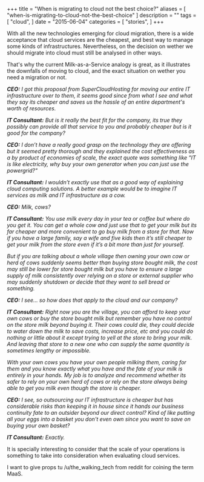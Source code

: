 +++
title = "When is migrating to cloud not the best choice?"
aliases = [
    "when-is-migrating-to-cloud-not-the-best-choice"
]
description = ""
tags = [
    "cloud",
]
date = "2015-06-04"
categories = [
    "stories",
]
+++

With all the new technologies emerging for cloud migration, there is a wide acceptance that cloud services are the cheapest, and best way to manage some kinds of infrastructures. Nevertheless, on the decision on wether we should migrate into cloud must still be analysed in other ways.  

That's why the current Milk-as-a-Service analogy is great, as it illustrates the downfalls of moving to cloud, and the exact situation on wether you need a migration or not.

_**CEO:** I got this proposal from SuperCloudHosting for moving our entire IT infrastructure over to them, it seems good since from what I see and what they say its cheaper and saves us the hassle of an entire department's worth of resources._

_**IT Consultant:** But is it really the best fit for the company, its true they possibly can provide all that service to you and probably cheaper but is it good for the company?_

_**CEO:** I don’t have a really good grasp on the technology they are offering but it seemed pretty thorough and they explained the cost effectiveness as a by product of economies of scale, the exact quote was something like "IT is like electricity, why buy your own generator when you can just use the powergrid?"_

_****IT Consultant**:** I wouldn’t exactly use that as a good way of explaining cloud computing solutions. A better example would be to imagine IT services as milk and IT infrastructure as a cow._

_**CEO:** Milk, cows?_

_****IT Consultant**:** You use milk every day in your tea or coffee but where do you get it. You can get a whole cow and just use that to get your milk but its far cheaper and more convenient to go buy milk from a store for that. Now if you have a large family, say a wife and five kids then it’s still cheaper to get your milk from the store even if it’s a bit more than just for yourself._

_But if you are talking about a whole village then owning your own cow or herd of cows suddenly seems better than buying store bought milk, the cost may still be lower for store bought milk but you have to ensure a large supply of milk consistently over relying on a store or external supplier who may suddenly shutdown or decide that they want to sell bread or something._

_**CEO:** I see… so how does that apply to the cloud and our company?_

_****IT Consultant**:** Right now you are the village, you can afford to keep your own cows or buy the store bought milk but remember you have no control on the store milk beyond buying it. Their cows could die, they could decide to water down the milk to save costs, increase price, etc and you could do nothing or little about it except trying to yell at the store to bring your milk. And leaving that store to a new one who can supply the same quantity is sometimes lengthy or impossible._

_With your own cows you have your own people milking them, caring for them and you know exactly what you have and the fate of your milk is entirely in your hands. My job is to analyze and recommend whether its safer to rely on your own herd of cows or rely on the store always being able to get you milk even though the store is cheaper._

_**CEO:** I see, so outsourcing our IT infrastructure is cheaper but has considerable risks than keeping it in house since it hands our business continuity fate to an outsider beyond our direct control? Kind of like putting all your eggs into a basket you don't even own since you want to save on buying your own basket?_

_****IT Consultant**:** Exactly._

It is specially interesting to consider that the scale of your operations is something to take into consideration when evaluating cloud services.

I want to give props tu /u/the\_walking\_tech from reddit for coining the term MaaS.
